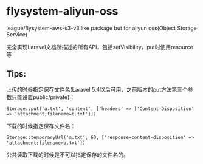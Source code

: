 # flysystem-aliyun-oss
league/flysystem-aws-s3-v3 like package but for aliyun oss(Object Storage Service)

完全实现Laravel文档所描述的所有API，包括setVisibility，put时使用resource等

## Tips:

上传的时候指定保存文件名(Laravel 5.4以后可用，之前版本的put方法第三个参数只能设置public/private)：

```
Storage::put('a.txt', 'content', ['headers' => ['Content-Disposition' => 'attachment;filename=b.txt']])
```

下载的时候指定保存文件名：

```
Storage::temporaryUrl('a.txt', 60, ['response-content-disposition' => 'attachment;filename=b.txt'])
```

公共读取下载的时候是不可以指定保存的文件名的。
